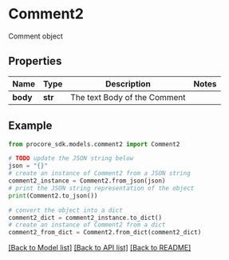 # Comment2

Comment object

## Properties

Name | Type | Description | Notes
------------ | ------------- | ------------- | -------------
**body** | **str** | The text Body of the Comment | 

## Example

```python
from procore_sdk.models.comment2 import Comment2

# TODO update the JSON string below
json = "{}"
# create an instance of Comment2 from a JSON string
comment2_instance = Comment2.from_json(json)
# print the JSON string representation of the object
print(Comment2.to_json())

# convert the object into a dict
comment2_dict = comment2_instance.to_dict()
# create an instance of Comment2 from a dict
comment2_from_dict = Comment2.from_dict(comment2_dict)
```
[[Back to Model list]](../README.md#documentation-for-models) [[Back to API list]](../README.md#documentation-for-api-endpoints) [[Back to README]](../README.md)


